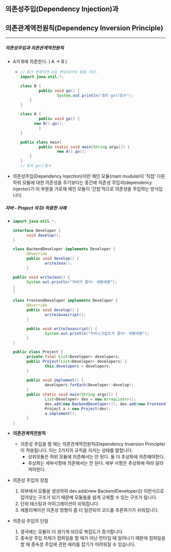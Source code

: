 ## 의존성주입(Dependency Injection)과 

## 의존관계역전원칙(Dependency Inversion Principle)

---

##### 의존성주입과 의존관계역전원칙

- A가 B에 의존한다. ( A -> B )

  - ```java
    // B가 변경되면 A도 변경되어야 함을 의미.
    import java.util.*;
    
    class B {
    		public void go() {
    				System.out.println("B의 go()함수"); 
        }
    }
    
    class A {
    		public void go() { 
          new B().go();
    		} 
    }
    
    public class main{
    		public static void main(String args[]) {
    				new A().go(); 
        }
    }
    // B의 go()함수
    ```

- 의존성주입(Dependency Injection)이란 메인 모듈(main mudule)이 ‘직접’ 다른 하위 모듈에 대한 의존성을 주기보다는 중간에 의존성 주입자(dependency injector)가 이 부분을 가로채 메인 모듈이 ‘간접’적으로 의존성을 주입하는 방식입니다.



##### 자바 - Project 의 DI 적용한 사례

- ```java
  import java.util.*;
  
  interface Developer { 
  		void develop();
  }
  
  class BackendDeveloper implements Developer { 
  		@Override
  		public void develop() { 
  				writeJava();
  		}
  
  public void writeJava() { 
  		System.out.println("자바가 좋아~ 새삥새삥");
  } 
  }
  
  class FrontendDeveloper implements Developer { 
  		@Override
  		public void develop() { 
  				writeJavascript();
  		}
  
  		public void writeJavascript() { 
  				System.out.println("자바스크립트가 좋아~ 새삥새삥");
  		} 
  }
  
  public class Project {
  		private final List<Developer> developers;
  		public Project(List<Developer> developers) { 
  				this.developers = developers;
  		}
  		
  		public void implement() { 
  				developers.forEach(Developer::develop);
  		}
  		public static void main(String args[]) { 
  				List<Developer> dev = new ArrayList<>(); 
  				dev.add(new BackendDeveloper()); dev.add(new FrontendDeveloper()); 
  				Project a = new Project(dev); 
  				a.implement();
  		} 
  }
  ```

- **의존관계역전원칙**

  - 의존성 주입을 할 때는 의존관계역전원칙(Dependency Inversion Principle)이 적용됩니다. 
    이는 2가지의 규칙을 지키는 상태를 말합니다.
    - 상위모듈은 하위 모듈에 의존해서는 안 된다. 둘 다 추상화에 의존해야한다.
    - 추상화는 세부사항에 의존해서는 안 된다. 세부 사항은 추상화에 따라 달라져야한다.

- 의존성 주입의 장점

  1. 외부에서 모듈을 생성하여 dev.add(new BackendDeveloper()) 이런식으로 집어넣는 구조가 되기 때문에 
     모듈들을 쉽게 교체할 수 있는 구조가 됩니다.
  2. 단위 테스팅과 마이그레이션이 쉬워집니다.
  3. 애플리케이션 의존성 방향이 좀 더 일관되어 코드를 추론하기가 쉬워집니다.

- 의존성 주입의 단점

  1. 결국에는 모듈이 더 생기게 되므로 복잡도가 증가합니다.
  2. 종속성 주입 자체가 컴파일을 할 때가 아닌 런타임 때 일어나기 때문에 컴파일을 할 때 종속성 주입에 관한 에러를 잡기가 어려워질 수 있습니다.